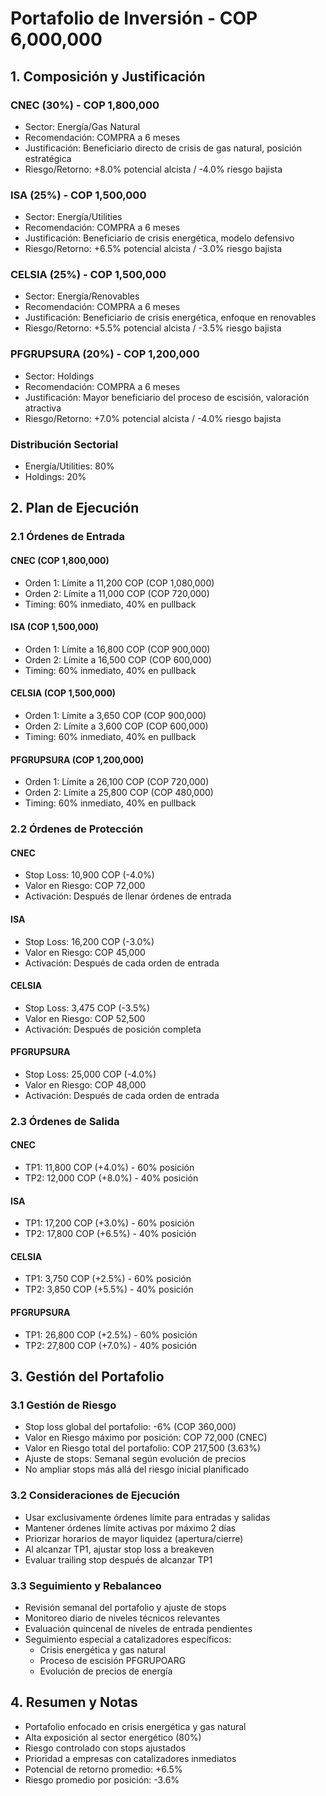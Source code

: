 # Portafolio de Inversión - COP 6,000,000

## 1. Composición y Justificación

### CNEC (30%) - COP 1,800,000

- Sector: Energía/Gas Natural
- Recomendación: COMPRA a 6 meses
- Justificación: Beneficiario directo de crisis de gas natural, posición estratégica
- Riesgo/Retorno: +8.0% potencial alcista / -4.0% riesgo bajista

### ISA (25%) - COP 1,500,000

- Sector: Energía/Utilities
- Recomendación: COMPRA a 6 meses
- Justificación: Beneficiario de crisis energética, modelo defensivo
- Riesgo/Retorno: +6.5% potencial alcista / -3.0% riesgo bajista

### CELSIA (25%) - COP 1,500,000

- Sector: Energía/Renovables
- Recomendación: COMPRA a 6 meses
- Justificación: Beneficiario de crisis energética, enfoque en renovables
- Riesgo/Retorno: +5.5% potencial alcista / -3.5% riesgo bajista

### PFGRUPSURA (20%) - COP 1,200,000

- Sector: Holdings
- Recomendación: COMPRA a 6 meses
- Justificación: Mayor beneficiario del proceso de escisión, valoración atractiva
- Riesgo/Retorno: +7.0% potencial alcista / -4.0% riesgo bajista

### Distribución Sectorial

- Energía/Utilities: 80%
- Holdings: 20%

## 2. Plan de Ejecución

### 2.1 Órdenes de Entrada

#### CNEC (COP 1,800,000)

- Orden 1: Límite a 11,200 COP (COP 1,080,000)
- Orden 2: Límite a 11,000 COP (COP 720,000)
- Timing: 60% inmediato, 40% en pullback

#### ISA (COP 1,500,000)

- Orden 1: Límite a 16,800 COP (COP 900,000)
- Orden 2: Límite a 16,500 COP (COP 600,000)
- Timing: 60% inmediato, 40% en pullback

#### CELSIA (COP 1,500,000)

- Orden 1: Límite a 3,650 COP (COP 900,000)
- Orden 2: Límite a 3,600 COP (COP 600,000)
- Timing: 60% inmediato, 40% en pullback

#### PFGRUPSURA (COP 1,200,000)

- Orden 1: Límite a 26,100 COP (COP 720,000)
- Orden 2: Límite a 25,800 COP (COP 480,000)
- Timing: 60% inmediato, 40% en pullback

### 2.2 Órdenes de Protección

#### CNEC

- Stop Loss: 10,900 COP (-4.0%)
- Valor en Riesgo: COP 72,000
- Activación: Después de llenar órdenes de entrada

#### ISA

- Stop Loss: 16,200 COP (-3.0%)
- Valor en Riesgo: COP 45,000
- Activación: Después de cada orden de entrada

#### CELSIA

- Stop Loss: 3,475 COP (-3.5%)
- Valor en Riesgo: COP 52,500
- Activación: Después de posición completa

#### PFGRUPSURA

- Stop Loss: 25,000 COP (-4.0%)
- Valor en Riesgo: COP 48,000
- Activación: Después de cada orden de entrada

### 2.3 Órdenes de Salida

#### CNEC

- TP1: 11,800 COP (+4.0%) - 60% posición
- TP2: 12,000 COP (+8.0%) - 40% posición

#### ISA

- TP1: 17,200 COP (+3.0%) - 60% posición
- TP2: 17,800 COP (+6.5%) - 40% posición

#### CELSIA

- TP1: 3,750 COP (+2.5%) - 60% posición
- TP2: 3,850 COP (+5.5%) - 40% posición

#### PFGRUPSURA

- TP1: 26,800 COP (+2.5%) - 60% posición
- TP2: 27,800 COP (+7.0%) - 40% posición

## 3. Gestión del Portafolio

### 3.1 Gestión de Riesgo

- Stop loss global del portafolio: -6% (COP 360,000)
- Valor en Riesgo máximo por posición: COP 72,000 (CNEC)
- Valor en Riesgo total del portafolio: COP 217,500 (3.63%)
- Ajuste de stops: Semanal según evolución de precios
- No ampliar stops más allá del riesgo inicial planificado

### 3.2 Consideraciones de Ejecución

- Usar exclusivamente órdenes límite para entradas y salidas
- Mantener órdenes límite activas por máximo 2 días
- Priorizar horarios de mayor liquidez (apertura/cierre)
- Al alcanzar TP1, ajustar stop loss a breakeven
- Evaluar trailing stop después de alcanzar TP1

### 3.3 Seguimiento y Rebalanceo

- Revisión semanal del portafolio y ajuste de stops
- Monitoreo diario de niveles técnicos relevantes
- Evaluación quincenal de niveles de entrada pendientes
- Seguimiento especial a catalizadores específicos:
  - Crisis energética y gas natural
  - Proceso de escisión PFGRUPOARG
  - Evolución de precios de energía

## 4. Resumen y Notas

- Portafolio enfocado en crisis energética y gas natural
- Alta exposición al sector energético (80%)
- Riesgo controlado con stops ajustados
- Prioridad a empresas con catalizadores inmediatos
- Potencial de retorno promedio: +6.5%
- Riesgo promedio por posición: -3.6%

